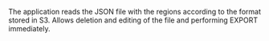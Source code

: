 The application reads the JSON file with the regions according to the format stored in S3. Allows deletion and editing of the file and performing EXPORT immediately.
